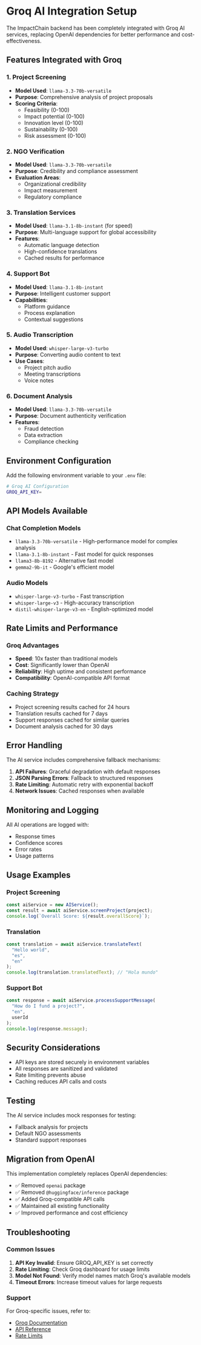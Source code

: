 # Groq AI Integration Setup

The ImpactChain backend has been completely integrated with Groq AI services, replacing OpenAI dependencies for better performance and cost-effectiveness.

## Features Integrated with Groq

### 1. Project Screening
- **Model Used**: `llama-3.3-70b-versatile`
- **Purpose**: Comprehensive analysis of project proposals
- **Scoring Criteria**:
  - Feasibility (0-100)
  - Impact potential (0-100)
  - Innovation level (0-100)
  - Sustainability (0-100)
  - Risk assessment (0-100)

### 2. NGO Verification
- **Model Used**: `llama-3.3-70b-versatile`
- **Purpose**: Credibility and compliance assessment
- **Evaluation Areas**:
  - Organizational credibility
  - Impact measurement
  - Regulatory compliance

### 3. Translation Services
- **Model Used**: `llama-3.1-8b-instant` (for speed)
- **Purpose**: Multi-language support for global accessibility
- **Features**:
  - Automatic language detection
  - High-confidence translations
  - Cached results for performance

### 4. Support Bot
- **Model Used**: `llama-3.1-8b-instant`
- **Purpose**: Intelligent customer support
- **Capabilities**:
  - Platform guidance
  - Process explanation
  - Contextual suggestions

### 5. Audio Transcription
- **Model Used**: `whisper-large-v3-turbo`
- **Purpose**: Converting audio content to text
- **Use Cases**:
  - Project pitch audio
  - Meeting transcriptions
  - Voice notes

### 6. Document Analysis
- **Model Used**: `llama-3.3-70b-versatile`
- **Purpose**: Document authenticity verification
- **Features**:
  - Fraud detection
  - Data extraction
  - Compliance checking

## Environment Configuration

Add the following environment variable to your `.env` file:

```bash
# Groq AI Configuration
GROQ_API_KEY=
```

## API Models Available

### Chat Completion Models
- `llama-3.3-70b-versatile` - High-performance model for complex analysis
- `llama-3.1-8b-instant` - Fast model for quick responses
- `llama3-8b-8192` - Alternative fast model
- `gemma2-9b-it` - Google's efficient model

### Audio Models
- `whisper-large-v3-turbo` - Fast transcription
- `whisper-large-v3` - High-accuracy transcription
- `distil-whisper-large-v3-en` - English-optimized model

## Rate Limits and Performance

### Groq Advantages
- **Speed**: 10x faster than traditional models
- **Cost**: Significantly lower than OpenAI
- **Reliability**: High uptime and consistent performance
- **Compatibility**: OpenAI-compatible API format

### Caching Strategy
- Project screening results cached for 24 hours
- Translation results cached for 7 days
- Support responses cached for similar queries
- Document analysis cached for 30 days

## Error Handling

The AI service includes comprehensive fallback mechanisms:

1. **API Failures**: Graceful degradation with default responses
2. **JSON Parsing Errors**: Fallback to structured responses
3. **Rate Limiting**: Automatic retry with exponential backoff
4. **Network Issues**: Cached responses when available

## Monitoring and Logging

All AI operations are logged with:
- Response times
- Confidence scores
- Error rates
- Usage patterns

## Usage Examples

### Project Screening
```typescript
const aiService = new AIService();
const result = await aiService.screenProject(project);
console.log(`Overall Score: ${result.overallScore}`);
```

### Translation
```typescript
const translation = await aiService.translateText(
  "Hello world", 
  "es", 
  "en"
);
console.log(translation.translatedText); // "Hola mundo"
```

### Support Bot
```typescript
const response = await aiService.processSupportMessage(
  "How do I fund a project?",
  "en",
  userId
);
console.log(response.message);
```

## Security Considerations

- API keys are stored securely in environment variables
- All responses are sanitized and validated
- Rate limiting prevents abuse
- Caching reduces API calls and costs

## Testing

The AI service includes mock responses for testing:
- Fallback analysis for projects
- Default NGO assessments
- Standard support responses

## Migration from OpenAI

This implementation completely replaces OpenAI dependencies:
- ✅ Removed `openai` package
- ✅ Removed `@huggingface/inference` package
- ✅ Added Groq-compatible API calls
- ✅ Maintained all existing functionality
- ✅ Improved performance and cost efficiency

## Troubleshooting

### Common Issues
1. **API Key Invalid**: Ensure GROQ_API_KEY is set correctly
2. **Rate Limiting**: Check Groq dashboard for usage limits
3. **Model Not Found**: Verify model names match Groq's available models
4. **Timeout Errors**: Increase timeout values for large requests

### Support
For Groq-specific issues, refer to:
- [Groq Documentation](https://docs.groq.com)
- [API Reference](https://docs.groq.com/api-reference)
- [Rate Limits](https://docs.groq.com/rate-limits) 